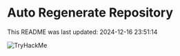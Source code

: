 # Auto Regenerate Repository

This README was last updated: 2024-12-16 23:51:14

 ![TryHackMe](https://tryhackme.com/badge/533634)